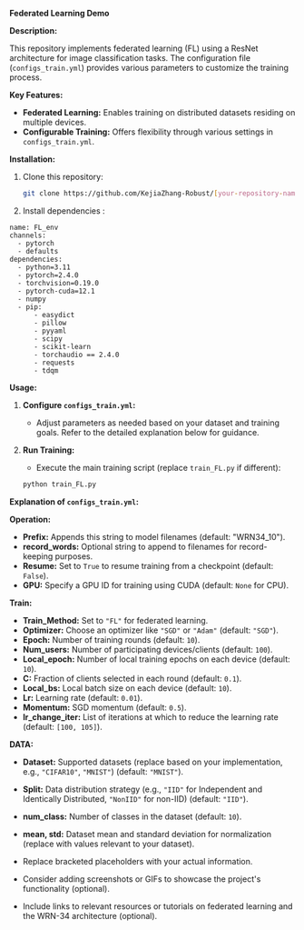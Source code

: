 **Federated Learning Demo**

**Description:**

This repository implements federated learning (FL) using a ResNet architecture for image classification tasks. The configuration file (`configs_train.yml`) provides various parameters to customize the training process.

**Key Features:**

  - **Federated Learning:** Enables training on distributed datasets residing on multiple devices.
  - **Configurable Training:** Offers flexibility through various settings in `configs_train.yml`.

**Installation:**

1.  Clone this repository:

    ```bash
    git clone https://github.com/KejiaZhang-Robust/[your-repository-name].git
    ```

2.  Install dependencies :

```
name: FL_env
channels:
  - pytorch
  - defaults
dependencies:
  - python=3.11
  - pytorch=2.4.0
  - torchvision=0.19.0
  - pytorch-cuda=12.1
  - numpy
  - pip:
      - easydict
      - pillow
      - pyyaml
      - scipy
      - scikit-learn
      - torchaudio == 2.4.0
      - requests
      - tdqm
```

**Usage:**

1.  **Configure `configs_train.yml`:**

      - Adjust parameters as needed based on your dataset and training goals. Refer to the detailed explanation below for guidance.

2.  **Run Training:**

      - Execute the main training script (replace `train_FL.py` if different):

    <!-- end list -->

    ```bash
    python train_FL.py
    ```

**Explanation of `configs_train.yml`:**

**Operation:**

  - **Prefix:** Appends this string to model filenames (default: "WRN34\_10").
  - **record\_words:** Optional string to append to filenames for record-keeping purposes.
  - **Resume:** Set to `True` to resume training from a checkpoint (default: `False`).
  - **GPU:** Specify a GPU ID for training using CUDA (default: `None` for CPU).

**Train:**

  - **Train\_Method:** Set to `"FL"` for federated learning.
  - **Optimizer:** Choose an optimizer like `"SGD"` or `"Adam"` (default: `"SGD"`).
  - **Epoch:** Number of training rounds (default: `10`).
  - **Num\_users:** Number of participating devices/clients (default: `100`).
  - **Local\_epoch:** Number of local training epochs on each device (default: `10`).
  - **C:** Fraction of clients selected in each round (default: `0.1`).
  - **Local\_bs:** Local batch size on each device (default: `10`).
  - **Lr:** Learning rate (default: `0.01`).
  - **Momentum:** SGD momentum (default: `0.5`).
  - **lr\_change\_iter:** List of iterations at which to reduce the learning rate (default: `[100, 105]`).

**DATA:**

  - **Dataset:** Supported datasets (replace based on your implementation, e.g., `"CIFAR10"`, `"MNIST"`) (default: `"MNIST"`).
  - **Split:** Data distribution strategy (e.g., `"IID"` for Independent and Identically Distributed, `"NonIID"` for non-IID) (default: `"IID"`).
  - **num\_class:** Number of classes in the dataset (default: `10`).
  - **mean, std:** Dataset mean and standard deviation for normalization (replace with values relevant to your dataset).




  - Replace bracketed placeholders with your actual information.
  - Consider adding screenshots or GIFs to showcase the project's functionality (optional).
  - Include links to relevant resources or tutorials on federated learning and the WRN-34 architecture (optional).

